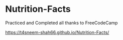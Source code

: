 # Nutrition-Facts
Practiced and Completed all thanks to FreeCodeCamp

https://t4sneem-shah66.github.io/Nutrition-Facts/
